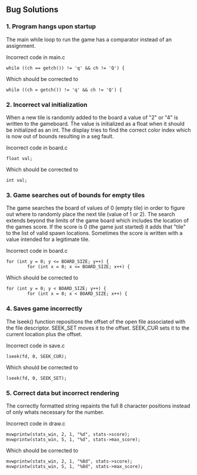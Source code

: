 ## Bug Solutions
### 1. Program hangs upon startup
The main while loop to run the game has a comparator instead of an assignment.

Incorrect code in main.c
```
while ((ch == getch()) != 'q' && ch != 'Q') {
```
Which should be corrected to
```
while ((ch = getch()) != 'q' && ch != 'Q') {
```
### 2. Incorrect val initialization
When a new tile is randomly added to the board a value of "2" or "4" is written to the gameboard. The value is initialized as a float when it should be initialized as an int. The display tries to find the correct color index which is now out of bounds resulting in a seg fault. 

Incorrect code in board.c
```
float val;
```
Which should be corrected to
```
int val;
```
### 3. Game searches out of bounds for empty tiles
The game searches the board of values of 0 (empty tile) in order to figure out where to randomly place the next tile (value of 1 or 2). The search extends beyond the limits of the game board which includes the location of the games score. If the score is 0 (the game just started) it adds that "tile" to the list of valid spawn locations. Sometimes the score is written with a value intended for a legitimate tile. 

Incorrect code in board.c
```
for (int y = 0; y <= BOARD_SIZE; y++) {
		for (int x = 0; x <= BOARD_SIZE; x++) {
```
Which should be corrected to
```
for (int y = 0; y < BOARD_SIZE; y++) {
		for (int x = 0; x < BOARD_SIZE; x++) {
```
### 4. Saves game incorrectly
The lseek() function repositions the offset of the open file associated with the file descriptor. SEEK_SET moves it to the offset. SEEK_CUR sets it to the current location plus the offset.

Incorrect code in save.c
```
lseek(fd, 0, SEEK_CUR);
```
Which should be corrected to
```
lseek(fd, 0, SEEK_SET);
```
### 5. Correct data but incorrect rendering
The correctly formatted string repaints the full 8 character positions instead of only whats necessary for the number.

Incorrect code in draw.c
```
mvwprintw(stats_win, 2, 1, "%d", stats->score);
mvwprintw(stats_win, 5, 1, "%d", stats->max_score);
```
Which should be corrected to
```
mvwprintw(stats_win, 2, 1, "%8d", stats->score);
mvwprintw(stats_win, 5, 1, "%8d", stats->max_score);
```
